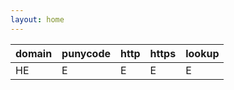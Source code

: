 ```yaml
---
layout: home
---
```


| domain | punycode | http | https | lookup |
|:-------|:---------|:-----|:------|:-------|
| HE     | E        | E    | E     | E      |
